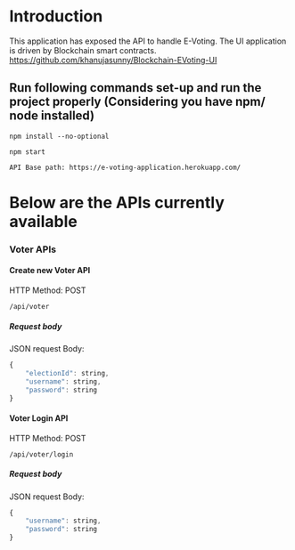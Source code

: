 # Introduction
This application has exposed the API to handle E-Voting.
The UI application is driven by Blockchain smart contracts.
https://github.com/khanujasunny/Blockchain-EVoting-UI

## Run following commands set-up and run the project properly (Considering you have npm/ node installed)
```console
npm install --no-optional
```
```console
npm start
```

`
API Base path: https://e-voting-application.herokuapp.com/
`
# Below are the APIs currently available
### Voter APIs
#### Create new Voter API
HTTP Method: POST
```http
/api/voter
```
##### Request body
 JSON request Body:

```javascript
{
	"electionId": string,
	"username": string,
	"password": string
}
```
#### Voter Login API
HTTP Method: POST
```http
/api/voter/login
```
##### Request body
 JSON request Body:

```javascript
{
	"username": string,
	"password": string
}
```

